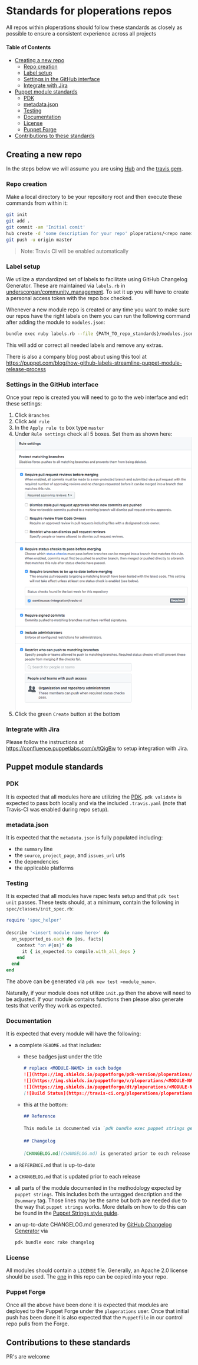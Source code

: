 # Standards for ploperations repos

All repos within ploperations should follow these standards as closely as
possible to ensure a consistent experience across all projects

#### Table of Contents

- [Creating a new repo](#creating-a-new-repo)
  - [Repo creation](#repo-creation)
  - [Label setup](#label-setup)
  - [Settings in the GitHub interface](#settings-in-the-github-interface)
  - [Integrate with Jira](#integrate-with-jira)
- [Puppet module standards](#puppet-module-standards)
  - [PDK](#pdk)
  - [metadata.json](#metadatajson)
  - [Testing](#testing)
  - [Documentation](#documentation)
  - [License](#license)
  - [Puppet Forge](#puppet-forge)
- [Contributions to these standards](#contributions-to-these-standards)

## Creating a new repo

In the steps below we will assume you are using [Hub](https://hub.github.com/) and the [travis gem](https://github.com/travis-ci/travis.rb).

### Repo creation

Make a local directory to be your repository root and then execute these commands from within it:

```bash
git init
git add .
git commit -am 'Initial comit'
hub create -d 'some description for your repo' ploperations/<repo name>
git push -u origin master
```

> Note: Travis CI will be enabled automatically

### Label setup

We utilize a standardized set of labels to facilitate using GitHub Changelog Generator. These are maintained via `labels.rb` in [underscorgan/community_management](https://github.com/underscorgan/community_management). To set it up you will have to create a personal access token with the repo box checked.

Whenever a new module repo is created or any time you want to make sure our repos have the right labels on them you can run the following command after adding the module to `modules.json`:

```bash
bundle exec ruby labels.rb --file {PATH_TO_repo_standards}/modules.json --fix-labels --delete-labels
```

This will add or correct all needed labels and remove any extras.

There is also a company blog post about using this tool at https://puppet.com/blog/how-github-labels-streamline-puppet-module-release-process

### Settings in the GitHub interface

Once your repo is created you will need to go to the web interface and edit
these settings:

1. Click `Branches`
2. Click `Add rule`
3. In the `Apply rule to` box type `master`
4. Under `Rule settings` check all 5 boxes. Set them as shown here:
   ![rule-settings-image](rule-settings-image.png)
5. Click the green `Create` button at the bottom

### Integrate with Jira

Please follow the instructions at https://confluence.puppetlabs.com/x/tQigBw to setup integration with Jira.

## Puppet module standards

### PDK

It is expected that all modules here are utilizing the [PDK](https://puppet.com/docs/pdk/latest). `pdk validate` is expected to pass both locally and via the included `.travis.yaml` (note that Travis-CI was enabled during repo setup).

### metadata.json

It is expected that the `metadata.json` is fully populated including:

- the `summary` line
- the `source`, `project_page`, and `issues_url` urls
- the dependencies
- the applicable platforms

### Testing

It is expected that all modules have rspec tests setup and that `pdk test unit` passes. These tests should, at a minimum, contain the following in
`spec/classes/init_spec.rb`:

```ruby
require 'spec_helper'

describe '<insert module name here>' do
  on_supported_os.each do |os, facts|
    context "on #{os}" do
      it { is_expected.to compile.with_all_deps }
    end
  end
end
```

The above can be generated via `pdk new test <module_name>`.

Naturally, if your module does not utilize `init.pp` then the above will need to be adjusted. If your module contains functions then please also generate tests that verify they work as expected.

### Documentation

It is expected that every module will have the following:

- a complete `README.md` that includes:
  - these badges just under the title

    ```markdown
    # replace <MODULE-NAME> in each badge
    ![](https://img.shields.io/puppetforge/pdk-version/ploperations/<MODULE-NAME>.svg?style=popout)
    ![](https://img.shields.io/puppetforge/v/ploperations/<MODULE-NAME>.svg?style=popout)
    ![](https://img.shields.io/puppetforge/dt/ploperations/<MODULE-NAME>.svg?style=popout)
    [![Build Status](https://travis-ci.org/ploperations/ploperations-<MODULE-NAME>.svg?branch=master)](https://travis-ci.org/ploperations/ploperations-<MODULE-NAME>)
    ```

  - this at the bottom:

    ```markdown
    ## Reference

    This module is documented via `pdk bundle exec puppet strings generate --format markdown`. Please see [REFERENCE.md](REFERENCE.md) for more info.

    ## Changelog

    [CHANGELOG.md](CHANGELOG.md) is generated prior to each release via `pdk bundle exec rake changelog`. This proecss relies on labels that are applied to each pull request.
    ```

- a `REFERENCE.md` that is up-to-date
- a `CHANGELOG.md` that is updated prior to each release
- all parts of the module documented in the methodology expected by `puppet strings`. This includes both the untagged description and the `@summary` tag. Those lines may be the same but both are needed due to the way that `puppet strings` works. More details on how to do this can be found in the [Puppet Strings style guide](https://puppet.com/docs/puppet/6.1/puppet_strings_style.html).
- an up-to-date CHANGELOG.md generated by [GitHub Changelog Generator](https://github.com/github-changelog-generator/github-changelog-generator) via

  ```bash
  pdk bundle exec rake changelog
  ```

### License

All modules should contain a `LICENSE` file. Generally, an Apache 2.0 license should be used. The [one](LICENSE) in this repo can be copied into your repo.

### Puppet Forge

Once all the above have been done it is expected that modules are deployed to the Puppet Forge under the `ploperations` user. Once that initial push has been done it is also expected that the `Puppetfile` in our control repo pulls from the Forge.

## Contributions to these standards

PR's are welcome
